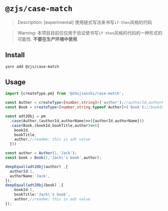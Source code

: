 # `@zjs/case-match`




> Description: [experimental] 使用链式写法来书写`if-then`风格的代码 

> Warning: 本项目目前仅仅用于验证使书写`if-then`风格的代码的一种形式的可能性. **不要在生产环境中使用**. 


## Install

```bash
yarn add @zjs/case-match
```

## Usage

```ts
import {createType,pm} from '@zhujianshi/case-match';

const Author = createType<[number,string]>('author');//authorId,authorName
const Book = createType<[number,string,typeof Author]>('book');//bookId,bookTitle,author

const adt2Obj = pm
  .case(Author,(authorId,authorName)=>({authorId,authorName}))
  .case(Book,(bookId,bookTitle,author)=>({
    bookId,
    bookTitle,
    author,//readme: this is adt value
  }))

const author = Author(1,'Jack');
const book = Book(1,'Jack\'s book',author);

deepEqual(adt2Obj(author) ,{
  authorId:1,
  authorName:'Jack',
});
deepEqual(adt2Obj(book) ,{
    bookId:1,
    bookTitle:'Jack\'s book',
    author,//readme: this is adt value
});
```
